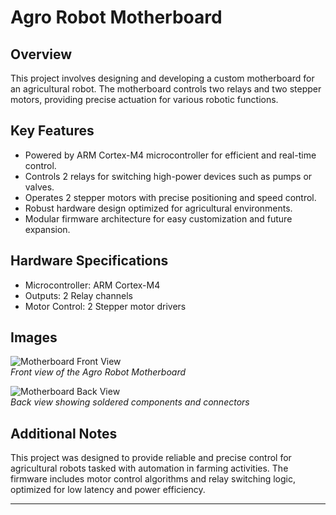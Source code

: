 # Agro Robot Motherboard

## Overview
This project involves designing and developing a custom motherboard for an agricultural robot. The motherboard controls two relays and two stepper motors, providing precise actuation for various robotic functions.

## Key Features
- Powered by ARM Cortex-M4 microcontroller for efficient and real-time control.
- Controls 2 relays for switching high-power devices such as pumps or valves.
- Operates 2 stepper motors with precise positioning and speed control.
- Robust hardware design optimized for agricultural environments.
- Modular firmware architecture for easy customization and future expansion.

## Hardware Specifications
- Microcontroller: ARM Cortex-M4
- Outputs: 2 Relay channels
- Motor Control: 2 Stepper motor drivers

## Images
![Motherboard Front View](./images/motherboard_front.jpg)  
*Front view of the Agro Robot Motherboard*

![Motherboard Back View](./images/motherboard_back.jpg)  
*Back view showing soldered components and connectors*

## Additional Notes
This project was designed to provide reliable and precise control for agricultural robots tasked with automation in farming activities. The firmware includes motor control algorithms and relay switching logic, optimized for low latency and power efficiency.

---

